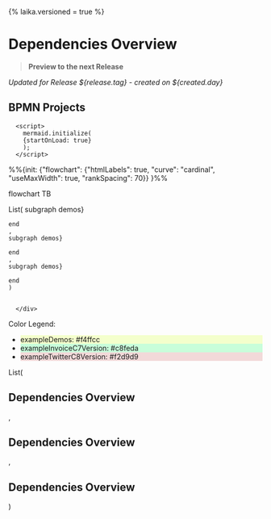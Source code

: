 
{%
laika.versioned = true
%}

# Dependencies Overview
> **Preview to the next Release**


_Updated for Release ${release.tag} - created on ${created.day}_


## BPMN Projects

<div>
      <script src="https://cdn.jsdelivr.net/npm/mermaid/dist/mermaid.min.js"></script>

      <script>
        mermaid.initialize(
        {startOnLoad: true}
        );
      </script>
<div class="mermaid">
%%{init: {"flowchart": {"htmlLabels": true, "curve": "cardinal", "useMaxWidth": true, "rankSpacing": 70}}
}%%


flowchart TB

List(
    subgraph demos}
    
    end
    , 
    subgraph demos}
    
    end
    , 
    subgraph demos}
    
    end
    )


      </div>
</div>



<div class="colorLegend">
  <p>Color Legend:</p>
  <ul>
<li style="background: #f4ffcc;">exampleDemos: #f4ffcc</li>
<li style="background: #c8feda;">exampleInvoiceC7Version: #c8feda</li>
<li style="background: #f2d9d9;">exampleTwitterC8Version: #f2d9d9</li>
  </ul>
</div>


List(
## Dependencies Overview

, 
## Dependencies Overview

, 
## Dependencies Overview

)
